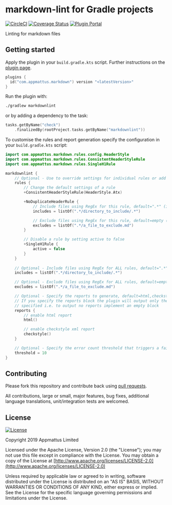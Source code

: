 # markdown-lint for Gradle projects

[![CircleCI](https://circleci.com/gh/appmattus/markdown-lint/tree/master.svg?style=svg)](https://circleci.com/gh/appmattus/markdown-lint/tree/master)
[![Coverage Status](https://coveralls.io/repos/github/appmattus/markdown-lint/badge.svg?branch=master)](https://coveralls.io/github/appmattus/markdown-lint?branch=master)
[![Plugin Portal](https://img.shields.io/maven-metadata/v/https/plugins.gradle.org/m2/com/appmattus/markdown/com.appmattus.markdown.gradle.plugin/maven-metadata.xml.svg?label=plugin%20portal)](https://plugins.gradle.org/plugin/com.appmattus.markdown)

Linting for markdown files

## Getting started

Apply the plugin in your `build.gradle.kts` script. Further instructions on the
[plugin page](https://plugins.gradle.org/plugin/com.appmattus.markdown).

```kotlin
plugins {
  id("com.appmattus.markdown") version "<latestVersion>"
}
```

Run the plugin with:

```bash
./gradlew markdownlint
```

or by adding a dependency to the task:

```kotlin
tasks.getByName("check")
    .finalizedBy(rootProject.tasks.getByName("markdownlint"))
```

To customise the rules and report generation specify the configuration in
your `build.gradle.kts` script:

```kotlin
import com.appmattus.markdown.rules.config.HeaderStyle
import com.appmattus.markdown.rules.ConsistentHeaderStyleRule
import com.appmattus.markdown.rules.SingleH1Rule

markdownlint {
    // Optional - Use to override settings for individual rules or add in custom rules
    rules {
        // Change the default settings of a rule
        +ConsistentHeaderStyleRule(HeaderStyle.Atx)

        +NoDuplicateHeaderRule {
            // Include files using RegEx for this rule, default=".*" (i.e. all files)
            includes = listOf(".*/directory_to_include/.*")

            // Exclude files using RegEx for this rule, default=empty (i.e. exclude nothing)
            excludes = listOf(".*/a_file_to_exclude.md")
        }

        // Disable a rule by setting active to false
        +SingleH1Rule {
            active = false
        }
    }
    
    // Optional - Include files using RegEx for ALL rules, default=".*" (i.e. all files in root project directory)
    includes = listOf(".*/directory_to_include/.*")

    // Optional - Exclude files using RegEx for ALL rules, default=empty (i.e. exclude nothing)
    excludes = listOf(".*/a_file_to_exclude.md")

    // Optional - Specify the reports to generate, default=html,checkstyle
    // If you specify the reports block the plugin will output only the types
    // specified i.e. to output no reports implement an empty block
    reports {
        // enable html report
        html()

        // enable checkstyle xml report
        checkstyle()
    }

    // Optional - Specify the error count threshold that triggers a failed build, default=0
    threshold = 10
}
```

## Contributing

Please fork this repository and contribute back using [pull requests](https://github.com/appmattus/markdown-lint/pulls).

All contributions, large or small, major features, bug fixes, additional
language translations, unit/integration tests are welcomed.

## License

[![License](https://img.shields.io/badge/License-Apache%202.0-blue.svg)](LICENSE)

Copyright 2019 Appmattus Limited

Licensed under the Apache License, Version 2.0 (the "License"); you may not use
this file except in compliance with the License. You may obtain a copy of the
License at [http://www.apache.org/licenses/LICENSE-2.0](http://www.apache.org/licenses/LICENSE-2.0)

Unless required by applicable law or agreed to in writing, software distributed
under the License is distributed on an "AS IS" BASIS, WITHOUT WARRANTIES OR
CONDITIONS OF ANY KIND, either express or implied. See the License for the
specific language governing permissions and limitations under the License.
